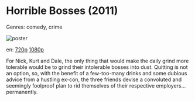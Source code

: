 # Horrible Bosses (2011)

Genres: comedy, crime

![poster](http://image.tmdb.org/t/p/w500/17rVRW7ond0PR2KJHY0xY00isTB.jpg)

en:
  [720p](magnet:?xt=urn:btih:DF9323E324EACF80B4FE7741EFD30F657331219D&tr=udp://glotorrents.pw:6969/announce&tr=udp://tracker.opentrackr.org:1337/announce&tr=udp://torrent.gresille.org:80/announce&tr=udp://tracker.openbittorrent.com:80&tr=udp://tracker.coppersurfer.tk:6969&tr=udp://tracker.leechers-paradise.org:6969&tr=udp://p4p.arenabg.ch:1337&tr=udp://tracker.internetwarriors.net:1337)
  [1080p](magnet:?xt=urn:btih:a437eb6825720e780c4c33063476499ec6b57276&dn=Horrible+Bosses+%282011%29+1080p+BrRip+x264+-+YIFY&tr=udp%3A%2F%2Ftracker.openbittorrent.com%3A80%2Fannounce&tr=udp%3A%2F%2Fglotorrents.pw%3A6969%2Fannounce&tr=udp%3A%2F%2Ftracker.openbittorrent.com%3A80%2Fannounce&tr=udp%3A%2F%2Ftracker.opentrackr.org%3A1337%2Fannounce&tr=udp%3A%2F%2Fzer0day.to%3A1337%2Fannounce&tr=udp%3A%2F%2Ftracker.coppersurfer.tk%3A6969%2Fannounce)
  


For Nick, Kurt and Dale, the only thing that would make the daily grind more tolerable would be to grind their intolerable bosses into dust. Quitting is not an option, so, with the benefit of a few-too-many drinks and some dubious advice from a hustling ex-con, the three friends devise a convoluted and seemingly foolproof plan to rid themselves of their respective employers... permanently.